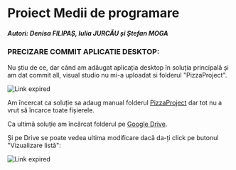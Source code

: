 # Proiect Medii de programare 
##### *Autori: Denisa FILIPAȘ, Iulia JURCĂU și Ștefan MOGA*

### PRECIZARE COMMIT APLICATIE DESKTOP:
Nu știu de ce, dar când am adăugat aplicația desktop în soluția principală și am dat commit all, visual studio nu mi-a uploadat si folderul "PizzaProject".

![Link expired](https://i.ibb.co/M8bCGJY/Screenshot-2022-01-09-142903.jpg)

Am încercat ca soluție sa adaug manual folderul [PizzaProject](https://github.com/stefan99moga/Proiect_Medii/tree/master/PizzaProject) dar tot nu a vrut să încarce toate fișierele.

Ca ultimă soluție am încărcat folderul pe [Google Drive](https://drive.google.com/drive/folders/14ElsMv1og7gPoODCA1rjzKl76rOrY4Gc?usp=sharing).

Și pe Drive se poate vedea ultima modificare dacă da-ți click pe butonul "Vizualizare listă":

![Link expired](https://i.ibb.co/VttMctY/Screenshot-2022-01-09-145605.jpg)

